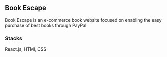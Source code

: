 
## Book Escape

Book Escape is an e-commerce book website focused on enabling the easy purchase of best books through PayPal


### Stacks
React.js, HTMl, CSS
